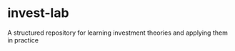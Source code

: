 # invest-lab
A structured repository for learning investment theories and applying them in practice
